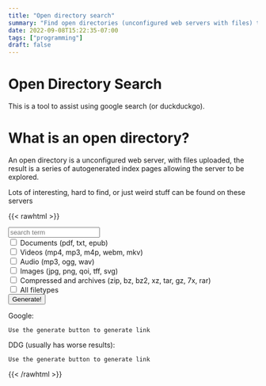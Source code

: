 ```yaml
---
title: "Open directory search"
summary: "Find open directories (unconfigured web servers with files) to explore with a search engine."
date: 2022-09-08T15:22:35-07:00
tags: ["programming"]
draft: false
---
```


# Open Directory Search

This is a tool to assist using google search (or duckduckgo).

# What is an open directory?

An open directory is a unconfigured web server, with files uploaded, the result is a series of autogenerated index pages allowing the server to be explored.

Lots of interesting, hard to find, or just weird stuff can be found on these servers

{{< rawhtml >}}
<form id=od onsubmit="return search()">
<input hint="Search term" id="term" placeholder="search term"/><br/>
<input type="checkbox" id="documents"/> <label for="documents">Documents (pdf, txt, epub)</label><br/>
<input type="checkbox" id="video"/> <label for="videos">Videos (mp4, mp3, m4p, webm, mkv)</label><br/>
<input type="checkbox" id="audio"/> <label for="audio">Audio (mp3, ogg, wav)</label><br/>
<input type="checkbox" id="img"/> <label for="img">Images (jpg, png, qoi, tff, svg)</label><br/>
<input type="checkbox" id="compressed"/> <label for="img">Compressed and archives (zip, bz, bz2, xz, tar, gz, 7x, rar)</label><br/>
<input type="checkbox" id="all"/> <label for="all">All filetypes</label><br/>
<input type="submit" id="submit" value="Generate!"/>
</form>

<p>Google: </p>
<a id=link><code id=out>Use the generate button to generate link</code></a>
<p>DDG (usually has worse results): </p>
<a id=linkddg><code id=outddg>Use the generate button to generate link</code></a>

<script defer>
	var ftypenames = ['documents', 'audio', 'video', 'img', 'compressed']; 
	var filetypes = {
		documents: ['pdf', 'txt', 'epub'],
		audio: ['mp3', 'ogg', 'wav'],
		video: ['mp4', 'mkv', 'webm', 'mpa'],
		img: ['png', 'tff', 'jpg', 'svg', 'qoi'],
		compressed: ['xz', 'zip', 'rar', '7z', 'tar', 'gz', 'bzip', 'bz', 'bzip2']
	};
	function search() {
		var form = document.forms["od"];
		// Basic Open directory search term
		var base = 'intitle:"index.of./" -inurl:(asp|jsp|php|aspx|index_of) '
		var baseddg = '"index.of./" '
		// Validate and proccess search term
		if (form.term.value === '') {
			alert("Please provide a search term")
			return false;
		}
		var term = form.term.value;
		term = term.toLowerCase().replace(/ |\t|\n|,|\.|\-|_/g, '.');
		// Create file type filter
		var filefilter = ""
		if (!form.all.checked) {
			var allowedfiletypes = []
			for (var i = 0; i<ftypenames.length; i++) {
				console.log(ftypenames[i])
				if (form[ftypenames[i]].checked)
					allowedfiletypes = allowedfiletypes.concat(filetypes[ftypenames[i]])
			}
			console.log(allowedfiletypes)
			filefilter = allowedfiletypes.join('|')
		}
		var search = base + filefilter + " " + term;
		var searchddg = baseddg + filefilter + " " + term;
		console.log(search);
		document.getElementById("out").innerText = search;
		document.getElementById("link").href = "https://google.com/search?q=" + search;
		document.getElementById("outddg").innerText = searchddg;
		document.getElementById("linkddg").href = "https://duckduckgo.com/?q=" + searchddg;
		return false;
	}
</script>
{{< /rawhtml >}}

